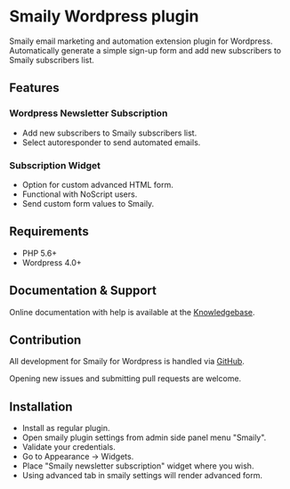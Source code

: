 # Smaily Wordpress plugin

Smaily email marketing and automation extension plugin for Wordpress.
Automatically generate a simple sign-up form and add new subscribers to Smaily subscribers list.
## Features
### Wordpress Newsletter Subscription
- Add new subscribers to Smaily subscribers list.
- Select autoresponder to send automated emails.
### Subscription Widget
- Option for custom advanced HTML form.
- Functional with NoScript users.
- Send custom form values to Smaily.

## Requirements
- PHP 5.6+
- Wordpress 4.0+
## Documentation & Support
Online documentation with help is available at the [Knowledgebase](http://help.smaily.com/en/support/home).
## Contribution
All development for Smaily for Wordpress is handled via [GitHub](https://github.com/sendsmaily/sendsmaily-wordpress-plugin/).

Opening new issues and submitting pull requests are welcome.

## Installation

- Install as regular plugin.
- Open smaily plugin settings from admin side panel menu "Smaily".
- Validate your credentials.
- Go to Appearance -> Widgets.
- Place "Smaily newsletter subscription" widget where you wish.
- Using advanced tab in smaily settings will render advanced form.
